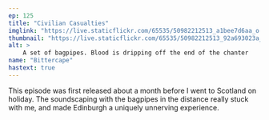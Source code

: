 ```yaml
---
ep: 125
title: "Civilian Casualties"
imglink: "https://live.staticflickr.com/65535/50982212513_a1bee7d6aa_o.jpg"
thumbnail: "https://live.staticflickr.com/65535/50982212513_92a693023a_q.jpg"
alt: >
    A set of bagpipes. Blood is dripping off the end of the chanter
name: "Bittercape"
hastext: true
---
```

This episode was first released about a month before I went to Scotland on holiday. The soundscaping with the bagpipes in the distance really stuck with me, and made Edinburgh a uniquely unnerving experience.